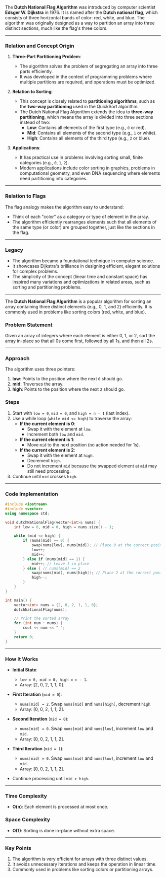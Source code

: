 The **Dutch National Flag Algorithm** was introduced by computer scientist **Edsger W. Dijkstra** in 1976. It is named after the **Dutch national flag**, which consists of three horizontal bands of color: red, white, and blue. The algorithm was originally designed as a way to partition an array into three distinct sections, much like the flag's three colors.

---

### **Relation and Concept Origin**
1. **Three-Part Partitioning Problem**:
   - The algorithm solves the problem of segregating an array into three parts efficiently.
   - It was developed in the context of programming problems where multiple partitions are required, and operations must be optimized.

2. **Relation to Sorting**:
   - This concept is closely related to **partitioning algorithms**, such as the **two-way partitioning** used in the QuickSort algorithm.
   - The Dutch National Flag Algorithm extends the idea to **three-way partitioning**, which means the array is divided into three sections instead of two:
     - **Low**: Contains all elements of the first type (e.g., `0` or red).
     - **Mid**: Contains all elements of the second type (e.g., `1` or white).
     - **High**: Contains all elements of the third type (e.g., `2` or blue).

3. **Applications**:
   - It has practical use in problems involving sorting small, finite categories (e.g., `0`, `1`, `2`).
   - Modern applications include color sorting in graphics, problems in computational geometry, and even DNA sequencing where elements need partitioning into categories.

---

### **Relation to Flags**
The flag analogy makes the algorithm easy to understand:
- Think of each "color" as a category or type of element in the array.
- The algorithm efficiently rearranges elements such that all elements of the same type (or color) are grouped together, just like the sections in the flag.

---

### **Legacy**
- The algorithm became a foundational technique in computer science.
- It showcases Dijkstra's brilliance in designing efficient, elegant solutions for complex problems.
- The simplicity of the concept (linear time and constant space) has inspired many variations and optimizations in related areas, such as sorting and partitioning problems.


---


The **Dutch National Flag Algorithm** is a popular algorithm for sorting an array containing three distinct elements (e.g., 0, 1, and 2) efficiently. It is commonly used in problems like sorting colors (red, white, and blue).

### **Problem Statement**
Given an array of integers where each element is either 0, 1, or 2, sort the array in-place so that all 0s come first, followed by all 1s, and then all 2s.

---

### **Approach**
The algorithm uses three pointers:
1. **low**: Points to the position where the next `0` should go.
2. **mid**: Traverses the array.
3. **high**: Points to the position where the next `2` should go.

### **Steps**
1. Start with `low = 0`, `mid = 0`, and `high = n - 1` (last index).
2. Use a while loop (`while mid <= high`) to traverse the array:
   - **If the current element is 0**:
     - Swap it with the element at `low`.
     - Increment both `low` and `mid`.
   - **If the current element is 1**:
     - Move `mid` to the next position (no action needed for 1s).
   - **If the current element is 2**:
     - Swap it with the element at `high`.
     - Decrement `high`.
     - Do not increment `mid` because the swapped element at `mid` may still need processing.
3. Continue until `mid` crosses `high`.

---

### **Code Implementation**
```cpp
#include <iostream>
#include <vector>
using namespace std;

void dutchNationalFlag(vector<int>& nums) {
    int low = 0, mid = 0, high = nums.size() - 1;

    while (mid <= high) {
        if (nums[mid] == 0) {
            swap(nums[low], nums[mid]); // Place 0 at the correct position
            low++;
            mid++;
        } else if (nums[mid] == 1) {
            mid++; // Leave 1 in place
        } else { // nums[mid] == 2
            swap(nums[mid], nums[high]); // Place 2 at the correct position
            high--;
        }
    }
}

int main() {
    vector<int> nums = {2, 0, 2, 1, 1, 0};
    dutchNationalFlag(nums);

    // Print the sorted array
    for (int num : nums) {
        cout << num << " ";
    }
    return 0;
}
```

---

### **How It Works**
- **Initial State**:
  - `low = 0, mid = 0, high = n - 1`.
  - Array: [2, 0, 2, 1, 1, 0].

- **First Iteration** (`mid = 0`):
  - `nums[mid] = 2`. Swap `nums[mid]` and `nums[high]`, decrement `high`.
  - Array: [0, 0, 2, 1, 1, 2].

- **Second Iteration** (`mid = 0`):
  - `nums[mid] = 0`. Swap `nums[mid]` and `nums[low]`, increment `low` and `mid`.
  - Array: [0, 0, 2, 1, 1, 2].

- **Third Iteration** (`mid = 1`):
  - `nums[mid] = 0`. Swap `nums[mid]` and `nums[low]`, increment `low` and `mid`.
  - Array: [0, 0, 2, 1, 1, 2].

- Continue processing until `mid > high`.

---

### **Time Complexity**
- **O(n)**: Each element is processed at most once.

### **Space Complexity**
- **O(1)**: Sorting is done in-place without extra space.

---

### **Key Points**
1. The algorithm is very efficient for arrays with three distinct values.
2. It avoids unnecessary iterations and keeps the operation in linear time.
3. Commonly used in problems like sorting colors or partitioning arrays.
